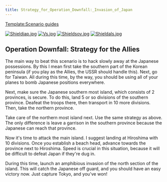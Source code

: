 ```yaml
---
title: Strategy_for_Operation_Downfall:_Invasion_of_Japan
---
```



[Template:Scenario
guides](/wiki/index.php?title=Template:Scenario_guides&action=edit&redlink=1 "Template:Scenario guides (page does not exist)")

[![Shieldjap.jpg](/images/c/cd/Shieldjap.jpg)](/wiki/File:Shieldjap.jpg)
[![Vs.jpg](/images/9/93/Vs.jpg)](/wiki/File:Vs.jpg)
[![Shieldsov.jpg](/images/1/1c/Shieldsov.jpg)](/wiki/File:Shieldsov.jpg)
[![Shieldals.jpg](/images/5/57/Shieldals.jpg)](/wiki/File:Shieldals.jpg)

##  Operation Downfall: Strategy for the Allies 

The main way to beat this scenario is to hack slowly away at the
Japanese possessions. By this I mean first take the southern part of the
Korean peninsula (if you play as the Allies, the USSR should handle
this). Next, go for Taiwan. All during this time, by the way, you should
be using all of your planes to bomb Japanese positions everywhere.

Next, make sure the Japanese southern most island, which consists of 2
provinces, is secure. To do this, land 5 or so divisions of the southern
province. Deafeat the troops there, then transport in 10 more divisions.
Then, take the northern province.

Take care of the northern most island next. Use the same strategy as
above. The only difference is leave a garrison in the southern province
because the Japanese can reach that province.

Now it's time to attack the main island. I suggest landing at Hiroshima
with 10 divisions. Once you establish a beach head, advance towards the
province next to Hiroshima. Speed is crucial in this situation, because
it will be difficult to defeat Japan if they're dug in.

During this time, launch an amphibious invasion of the north section of
the island. This will catch the Japanese off guard, and you should have
an easy victory now. Just capture Tokyo, and you've won!

